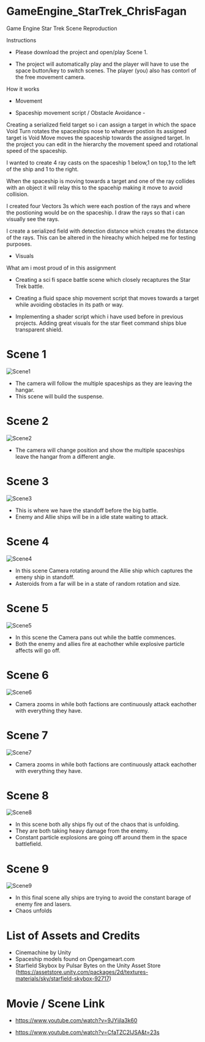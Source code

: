# GameEngine_StarTrek_ChrisFagan
Game Engine Star Trek Scene Reproduction


Instructions

* Please download the project and open/play Scene 1.

* The project will automatically play and the player will have to use the space button/key to switch scenes. The player (you) also has contorl of the free movement camera. 

How it works

* Movement

- Spaceship movement script / Obstacle Avoidance -

Creating a serialized field target so i can assign a target in which the space
Void Turn rotates the spaceships nose to whatever postion its assigned target is
Void Move moves the spaceship towards the assigned target.
In the project you can edit in the hierarchy the movement speed and rotational speed of the spaceship.

I wanted to create 4 ray casts on the spaceship
1 below,1 on top,1 to the left of the ship and 1 to the right.

When the spaceship is moving towards a target and one of the ray collides with an object it will relay this to the spacehip making it move to avoid collision.


I created four Vectors 3s which were each postion of the rays and where the postioning would be on the spaceship. 
I draw the rays so that i can visually see the rays. 

I create a serialized field with detection distance which creates the distance of the rays. This can be altered in the hireachy which helped me for testing purposes. 



* Visuals




What am i most proud of in this assignment

* Creating a sci fi space battle scene which closely recaptures the Star Trek battle.

* Creating a fluid space ship movement script that moves towards a target while avoiding obstacles in its path or way.

* Implementing a shader script which i have used before in previous projects. Adding  great visuals for the star fleet command ships blue transparent shield. 


Scene 1
=============

![Scene1](https://github.com/cfagan93/GameEngine_StarTrek_ChrisFagan/blob/master/StarTrekStoryBoard/Scene_1.JPG)

* The camera will follow the multiple spaceships as they are leaving the hangar.
* This scene will build the suspense.


Scene 2
=============

![Scene2](https://github.com/cfagan93/GameEngine_StarTrek_ChrisFagan/blob/master/StarTrekStoryBoard/Scene_2.JPG)
* The camera will change position and show the multiple spaceships leave the hangar from a different angle.


Scene 3
=============


![Scene3](https://github.com/cfagan93/GameEngine_StarTrek_ChrisFagan/blob/master/StarTrekStoryBoard/Scene_3.JPG)

* This is where we have the standoff before the big battle.
* Enemy and Allie ships will be in a idle state waiting to attack.


Scene 4
=============

![Scene4](https://github.com/cfagan93/GameEngine_StarTrek_ChrisFagan/blob/master/StarTrekStoryBoard/Scene_4.JPG)

* In this scene Camera rotating around the Allie ship which captures the emeny ship in standoff.
* Asteroids from a far will be in a state of random rotation and size.


Scene 5
=============

![Scene5](https://github.com/cfagan93/GameEngine_StarTrek_ChrisFagan/blob/master/StarTrekStoryBoard/Scene_5.JPG)

* In this scene the Camera pans out while the battle commences.
* Both the enemy and allies fire at eachother while explosive particle affects will go off.



Scene 6
=============

![Scene6](https://github.com/cfagan93/GameEngine_StarTrek_ChrisFagan/blob/master/StarTrekStoryBoard/Scene_6.JPG)


* Camera zooms in while both factions are continuously attack eachother with everything they have.




Scene 7
=============

![Scene7](https://github.com/cfagan93/GameEngine_StarTrek_ChrisFagan/blob/master/StarTrekStoryBoard/Scene_7.JPG)

* Camera zooms in while both factions are continuously attack eachother with everything they have.






Scene 8
=============


![Scene8](https://github.com/cfagan93/GameEngine_StarTrek_ChrisFagan/blob/master/StarTrekStoryBoard/Scene_8.JPG)

* In this scene both ally ships fly out of the chaos that is unfolding.
* They are both taking heavy damage from the enemy.
* Constant particle explosions are going off around them in the space battlefield.



Scene 9
=============

![Scene9](https://github.com/cfagan93/GameEngine_StarTrek_ChrisFagan/blob/master/StarTrekStoryBoard/Scene_9.JPG)

* In this final scene ally ships are trying to avoid the constant barage of enemy fire and lasers.
* Chaos unfolds



List of Assets and Credits
=============

* Cinemachine by Unity
* Spaceship models found on Opengameart.com
* Starfield Skybox by Pulsar Bytes on the Unity Asset Store (https://assetstore.unity.com/packages/2d/textures-materials/sky/starfield-skybox-92717)



Movie / Scene Link 
=============

* https://www.youtube.com/watch?v=9JYjjla3k60

* https://www.youtube.com/watch?v=CfaTZC2IJSA&t=23s
